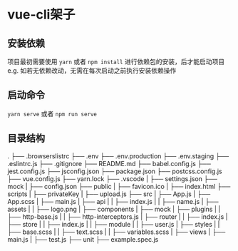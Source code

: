 # vue-cli架子

## 安装依赖
项目最初需要使用 `yarn` 或者 `npm install` 进行依赖包的安装，后才能启动项目
e.g. 如若无依赖改动，无需在每次启动之前执行安装依赖操作

## 启动命令
 `yarn serve` 或者 `npm run serve`

## 目录结构
.
    ├── .browserslistrc
    ├── .env
    ├── .env.production
    ├── .env.staging
    ├── .eslintrc.js
    ├── .gitignore
    ├── README.md
    ├── babel.config.js
    ├── jest.config.js
    ├── jsconfig.json
    ├── package.json
    ├── postcss.config.js
    ├── vue.config.js
    ├── yarn.lock
    ├── .vscode
    |   ├── settings.json
    ├── mock
    |   ├── config.json
    ├── public
    |   ├── favicon.ico
    |   ├── index.html
    ├── scripts
    |   ├── privateKey
    |   ├── upload.js
    ├── src
    |   ├── App.js
    |   ├── App.scss
    |   ├── main.js
    |   ├── api
    |   |   ├── index.js
    |   |   ├── name.js
    |   ├── assets
    |   |   ├── logo.png
    |   ├── components
    |   ├── mock
    |   ├── plugins
    |   |   ├── http-base.js
    |   |   ├── http-interceptors.js
    |   ├── router
    |   |   ├── index.js
    |   ├── store
    |   |   ├── index.js
    |   |   ├── module
    |   |       ├── user.js
    |   ├── styles
    |   |   ├── base.scss
    |   |   ├── text.scss
    |   |   ├── variables.scss
    |   ├── views
    |       ├── main.js
    |       ├── test.js
    ├── unit
        ├── example.spec.js
